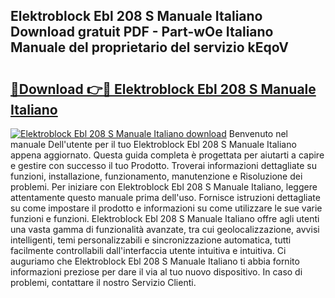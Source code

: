 ## Elektroblock Ebl 208 S Manuale Italiano Download gratuit PDF - Part-wOe Italiano Manuale del proprietario del servizio kEqoV

# <h2><a href="http://dfeoc3y.blite.top/?on=Elektroblock+Ebl+208+S+Manuale+Italiano">🔗Download 👉🔴 Elektroblock Ebl 208 S Manuale Italiano</a></h2>

[![Elektroblock Ebl 208 S Manuale Italiano download](https://i.imgur.com/lujVjoI.png)](http://dfeoc3y.blite.top/?on=Elektroblock+Ebl+208+S+Manuale+Italiano)
Benvenuto nel manuale Dell'utente per il tuo Elektroblock Ebl 208 S Manuale Italiano appena aggiornato. Questa guida completa è progettata per aiutarti a capire e gestire con successo il tuo Prodotto. Troverai informazioni dettagliate su funzioni, installazione, funzionamento, manutenzione e Risoluzione dei problemi. Per iniziare con Elektroblock Ebl 208 S Manuale Italiano, leggere attentamente questo manuale prima dell'uso. Fornisce istruzioni dettagliate su come impostare il prodotto e informazioni su come utilizzare le sue varie funzioni e funzioni. Elektroblock Ebl 208 S Manuale Italiano offre agli utenti una vasta gamma di funzionalità avanzate, tra cui geolocalizzazione, avvisi intelligenti, temi personalizzabili e sincronizzazione automatica, tutti facilmente controllabili dall'interfaccia utente intuitiva e intuitiva. Ci auguriamo che Elektroblock Ebl 208 S Manuale Italiano ti abbia fornito informazioni preziose per dare il via al tuo nuovo dispositivo. In caso di problemi, contattare il nostro Servizio Clienti.
